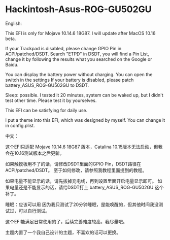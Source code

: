 # Hackintosh-Asus-ROG-GU502GU
English:

This EFI is only for Mojave 10.14.6 18G87. I will update after MacOS 10.16 beta.

If your Trackpad is disabled, please change GPIO Pin in ACPI/patched/DSDT.
Search "ETPD" in DSDT, you will find a Pin List, change it by following the results what you searched on the Google or Baidu.

You can display the battery power without charging. You can open the switch in the settings
If your battery is disabled, please patch battery_ASUS_ROG-GU502GU to DSDT.

Sleep: possible.
I tested it 20 minutes, system can be waked up, but I didn't test other time.
Please test it by yourselves.

This EFI can be satisfying for daily use.

I put a theme into this EFI, which was designed by myself. You can change it in config.plist.

中文：

这个EFI只适配 Mojave 10.14.6 18G87 版本，Catalina 10.15版本无法启动，但我会在10.16测试版本之后更新。

如果触摸板用不了的话，请修改DSDT里面的GPIO Pin，DSDT路径在 ACPI/patched/DSDT。 至于如何修改，请参照我教程里面提到的教程。

如果电量不能显示的话，请先拔掉充电线，再到设置里面开启电量显示即可。
如果电量还是不能显示的话，请给DSDT打上 battery_ASUS_ROG-GU502GU 这个补丁。

睡眠：应该可以用
因为我只测试了20分钟睡眠，是能唤醒的，但其他时间我没测试过，可以自行测试。

这个EFI能满足日常使用的了，后续完善难度较高，我尽量吧。

主题内置了一个我自己设计的主题，不喜欢的话可以更换。

